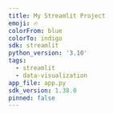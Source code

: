 ```yaml
---
title: My Streamlit Project
emoji: 🔥
colorFrom: blue
colorTo: indigo
sdk: streamlit
python_version: '3.10'
tags:
  - streamlit
  - data-visualization
app_file: app.py
sdk_version: 1.38.0
pinned: false
---
```

